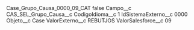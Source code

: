 <?xml version="1.0" encoding="UTF-8"?>
<CustomMetadata xmlns="http://soap.sforce.com/2006/04/metadata" xmlns:xsi="http://www.w3.org/2001/XMLSchema-instance" xmlns:xsd="http://www.w3.org/2001/XMLSchema">
    <label>Case_Grupo_Causa_0000_09_CAT</label>
    <protected>false</protected>
    <values>
        <field>Campo__c</field>
        <value xsi:type="xsd:string">CAS_SEL_Grupo_Causa__c</value>
    </values>
    <values>
        <field>CodigoIdioma__c</field>
        <value xsi:type="xsd:string">1</value>
    </values>
    <values>
        <field>IdSistemaExterno__c</field>
        <value xsi:type="xsd:string">0000</value>
    </values>
    <values>
        <field>Objeto__c</field>
        <value xsi:type="xsd:string">Case</value>
    </values>
    <values>
        <field>ValorExterno__c</field>
        <value xsi:type="xsd:string">REBUTJOS</value>
    </values>
    <values>
        <field>ValorSalesforce__c</field>
        <value xsi:type="xsd:string">09</value>
    </values>
</CustomMetadata>
